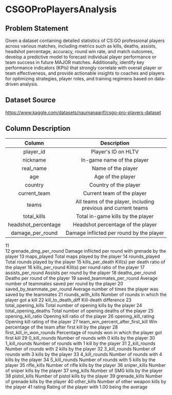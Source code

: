 # CSGOProPlayersAnalysis

Problem Statement
---------------------------
Given a dataset containing detailed statistics of CS:GO professional players across various matches, including metrics such as kills, deaths, assists, headshot percentage, accuracy, round win rate, and match outcomes, develop a predictive model to forecast individual player performance or team success in future MAJOR matches. Additionally, identify key performance indicators (KPIs) that strongly correlate with overall player or team effectiveness, and provide actionable insights to coaches and players for optimizing strategies, player roles, and training regimens based on data-driven analysis.

Dataset Source
---------------------------
https://www.kaggle.com/datasets/naumanaarif/csgo-pro-players-dataset

Column Description
---------------------------
| Column |                                                              Description                                                             |
| :-: | :------------------------------------------------------------------------------------------------------------------------------------: |
| player_id | Player's ID on HLTV |
| nickname | In-game name of the player |
| real_name | Name of the player |
| age | Age of the player |
| country | Country of the player |
| current_team | Current team of the player |
| teams | All teams of the player, including previous and current teams |
| total_kills | Total in-game kills by the player |
| headshot_percentage | Headshot percentage of the player |
| damage_per_round | Damage inflicted per round by the player |

	
11		
12	grenade_dmg_per_round	Damage inflicted per round with grenade by the player
13	maps_played	Total maps played by the player
14	rounds_played	Total rounds played by the player
15	kills_per_death	Kill(s) per death ratio of the player
16	kills_per_round	Kill(s) per round ratio of the player
17	assists_per_round	Assists per round by the player
18	deaths_per_round	Deaths per round of the player
19	saved_teammates_per_round	Average number of teammates saved per round by the player
20	saved_by_teammate_per_round	Average number of times the player was saved by the teammates
21	rounds_with_kills	Number of rounds in which the player got a kill
22	kill_to_death_diff	Kill-death difference
23	total_opening_kills	Total number of opening kills by the player
24	total_opening_deaths	Total number of opening deaths of the player
25	opening_kill_ratio	Opening kill ratio of the player
26	opening_kill_rating	Opening kill rating of the player
27	team_win_percent_after_first_kill	Win percentage of the team after first kill by the player
28	first_kill_in_won_rounds	Percentage of rounds won in which the player got first kill
29	0_kill_rounds	Number of rounds with 0 kills by the player
30	1_kill_rounds	Number of rounds with 1 kill by the player
31	2_kill_rounds	Number of rounds with 2 kills by the player
32	3_kill_rounds	Number of rounds with 3 kills by the player
33	4_kill_rounds	Number of rounds with 4 kills by the player
34	5_kill_rounds	Number of rounds with 5 kills by the player
35	rifle_kills	Number of rifle kills by the player
36	sniper_kills	Number of sniper kills by the player
37	smg_kills	Number of SMG kills by the player
38	pistol_kills	Number of pistol kills by the player
39	grenade_kills	Number of grenade kills by the player
40	other_kills	Number of other weapon kills by the player
41	rating	Rating of the player with 1.00 being the average
